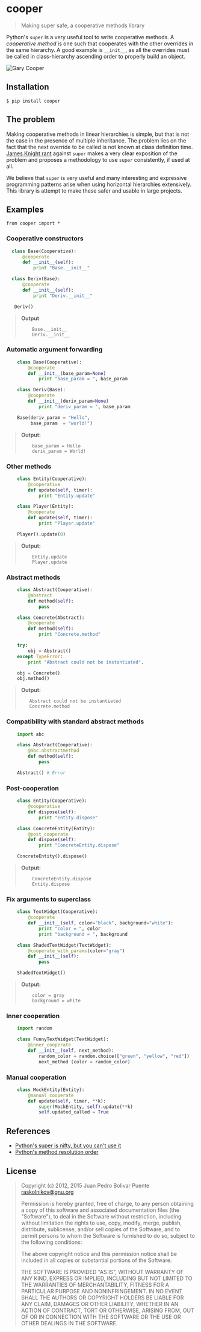 cooper
======

> Making super safe, a cooperative methods library

Python's `super` is a very useful tool to write cooperative methods.
A *cooperative method* is one such that cooperates with the other
overrides in the same hierarchy.  A good example is `__init__`, as all
the overrides must be called in class-hierarchy ascending order to
properly build an object.

![Gary Cooper](https://upload.wikimedia.org/wikipedia/commons/7/7d/Gary_Cooper_1936.jpg)

Installation
------------

```
$ pip install cooper
```

The problem
-----------

Making cooperative methods in linear hierarchies is simple, but that
is not the case in the presence of multiple inheritance.  The problem
lies on the fact that the next override to be called is not known at
class definition time.
[James Knight rant](http://fuhm.net/super-harmful) against `super` makes
a very clear exposition of the problem and proposes a methodology to
use `super` consistently, if used at all.

We believe that `super` is very useful and many interesting and
expressive programming patterns arise when using horizontal
hierarchies extensively.  This library is attempt to make these safer
and usable in large projects.

Examples
--------

```
from cooper import *
```

### Cooperative constructors

```python
  class Base(Cooperative):
      @cooperate
      def __init__(self):
          print "Base.__init__"

  class Deriv(Base):
      @cooperate
      def __init__(self):
          print "Deriv.__init__"

   Deriv()
```

> **Output**
> ```
>     Base.__init__
>     Deriv.__init__
> ```

### Automatic argument forwarding

```python
    class Base(Cooperative):
        @cooperate
        def __init__(base_param=None)
            print "base_param = ", base_param

    class Deriv(Base):
        @cooperate
        def __init__(deriv_param=None)
            print "deriv_param = ", base_param

    Base(deriv_param = "Hello",
         base_param  = "world!")
```

> **Output:**
> ```
>     base_param = Hello
>     deriv_param = World!
> ```

### Other methods

```python
    class Entity(Cooperative):
        @cooperative
        def update(self, timer):
            print "Entity.update"

    class Player(Entity):
        @cooperate
        def update(self, timer):
            print "Player.update"

    Player().update(0)
```

> **Output:**
> ```
>     Entity.update
>     Player.update
> ```

### Abstract methods

```python
    class Abstract(Cooperative):
        @abstract
        def method(self):
            pass

    class Concrete(Abstract):
        @cooperate
        def method(self):
            print "Concrete.method"

    try:
        obj = Abstract()
    except TypeError:
        print "Abstract could not be instantiated".

    obj = Concrete()
    obj.method()
```

> **Output:**
> ```
>    Abstract could not be instantiated
>    Concrete.method
> ```

### Compatibility with standard abstract methods

```python
    import abc

    class Abstract(Cooperative):
        @abc.abstractmethod
        def method(self):
            pass

    Abstract() # Error
```

### Post-cooperation

```python
    class Entity(Cooperative):
        @cooperative
        def dispose(self):
            print "Entity.dispose"

    class ConcreteEntity(Entity):
        @post_cooperate
        def dispose(self):
            print "ConcreteEntity.dispose"

    ConcreteEntity().dispose()
```

> **Output:**
> ```
>     ConcreteEntity.dispose
>     Entity.dispose
> ```

### Fix arguments to superclass

```python
    class TextWidget(Cooperative):
        @cooperate
        def __init__(self, color="black", background="white"):
            print "color = ", color
            print "background = ", background

    class ShadedTextWidget(TextWidget):
        @cooperate_with_params(color="gray")
        def __init__(self):
            pass

    ShadedTextWidget()
```

> **Output:**
> ```
>     color = gray
>     background = white
> ```

### Inner cooperation

```python
    import random

    class FunnyTextWidget(TextWidget):
        @inner_cooperate
        def __init__(self, next_method):
            random_color = random.choice(["green", "yellow", "red"])
            next_method (color = random_color)
```

### Manual cooperation

```python
    class MockEntity(Entity):
        @manual_cooperate
        def update(self, timer, **k):
            super(MockEntity, self).update(**k)
            self.updated_called = True
```

References
----------

- [Python's super is nifty, but you can't use it](http://fuhm.net/super-harmful)
- [Python's method resolution order](http://www.python.org/getit/releases/2.3/mro/)

License
-------

> Copyright (c) 2012, 2015 Juan Pedro Bolivar Puente <raskolnikov@gnu.org>
>
> Permission is hereby granted, free of charge, to any person obtaining a copy
> of this software and associated documentation files (the "Software"), to deal
> in the Software without restriction, including without limitation the rights
> to use, copy, modify, merge, publish, distribute, sublicense, and/or sell
> copies of the Software, and to permit persons to whom the Software is
> furnished to do so, subject to the following conditions:
>
> The above copyright notice and this permission notice shall be included in
> all copies or substantial portions of the Software.
>
> THE SOFTWARE IS PROVIDED "AS IS", WITHOUT WARRANTY OF ANY KIND, EXPRESS OR
> IMPLIED, INCLUDING BUT NOT LIMITED TO THE WARRANTIES OF MERCHANTABILITY,
> FITNESS FOR A PARTICULAR PURPOSE AND NONINFRINGEMENT. IN NO EVENT SHALL THE
> AUTHORS OR COPYRIGHT HOLDERS BE LIABLE FOR ANY CLAIM, DAMAGES OR OTHER
> LIABILITY, WHETHER IN AN ACTION OF CONTRACT, TORT OR OTHERWISE, ARISING FROM,
> OUT OF OR IN CONNECTION WITH THE SOFTWARE OR THE USE OR OTHER DEALINGS IN
> THE SOFTWARE.
